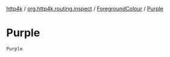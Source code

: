 [http4k](../../index.md) / [org.http4k.routing.inspect](../index.md) / [ForegroundColour](index.md) / [Purple](./-purple.md)

# Purple

`Purple`